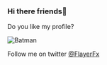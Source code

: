 ### Hi there friends👋

Do you like my profile?

![Batman](https://www.google.com/url?sa=i&url=https%3A%2F%2Fwww.pngwing.com%2Fen%2Fsearch%3Fq%3Dbatman%2BVengeance&psig=AOvVaw1FfYoNxD7L0f4joVRYOHpO&ust=1689849374092000&source=images&cd=vfe&opi=89978449&ved=0CBEQjRxqFwoTCLCt9M7JmoADFQAAAAAdAAAAABAE)

Follow me on twitter [@FlayerFx](https://twitter.com/FlayerFx)
<!--
**sumeetskd/sumeetskd** is a ✨ _special_ ✨ repository because its `README.md` (this file) appears on your GitHub profile.

Here are some ideas to get you started:

- 🔭 I’m currently working on ...
- 🌱 I’m currently learning ...
- 👯 I’m looking to collaborate on ...
- 🤔 I’m looking for help with ...
- 💬 Ask me about ...
- 📫 How to reach me: ...
- 😄 Pronouns: ...
- ⚡ Fun fact: ...
-->
